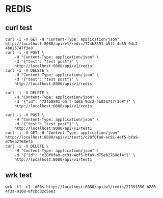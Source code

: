 # REDIS

## curl test
    curl -i -X GET -H "Content-Type: application/json" http://localhost:8080/api/v1/redis/724b8591-b5ff-4d65-9dc2-4b025747f3e8
    curl -i -X POST \
        -H "Content-Type: application/json" \
        -d '{"test": "test post"}' \
        http://localhost:8080/api/v1/redis
    curl -i -X DELETE \
        -H "Content-Type: application/json" \
        -d '{"test": "test post"}' \
        http://localhost:8080/api/v1/redis
    
    curl -i -X DELETE \
        -H "Content-Type: application/json" \
        -d '{"id": "724b8591-b5ff-4d65-9dc2-4b025747f3e8"}' \                     
        http://localhost:8080/api/v1/redis
    
    curl -i -X POST \
        -H "Content-Type: application/json" \
        -d '{"test": "test post"}' \
        http://localhost:8080/api/v1/test1
    curl -i -X GET -H "Content-Type: application/json" http://localhost:8080/api/v1/test1/c28f0fa8-ec91-4ef5-bfa9-d75eb2768ef4
    curl -i -X DELETE \
        -H "Content-Type: application/json" \
        -d '{"id": "c28f0fa8-ec91-4ef5-bfa9-d75eb2768ef4"}' \
        http://localhost:8080/api/v1/test1

## wrk test
    wrk -t1 -c1 -d60s http://localhost:8080/api/v1/redis/27391356-b280-4f3a-9108-0fcbc32c56e3